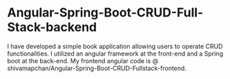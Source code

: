 # Angular-Spring-Boot-CRUD-Full-Stack-backend
I have developed a simple book application allowing users to operate CRUD functionalities. 
I utilized an angular framework at the front-end and a Spring boot at the back-end. 
My frontend angular code is @ shivamapchan/Angular-Spring-Boot-CRUD-Fullstack-frontend.
